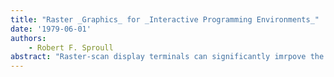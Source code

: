 ```yaml
---
title: "Raster _Graphics_ for _Interactive Programming Environments_"
date: '1979-06-01'
authors: 
    - Robert F. Sproull
abstract: "Raster-scan display terminals can significantly imrpove the quality of interaction with conventional computer systems. the design of a graphics package to provide a 'window' into the extensive programming environment of Interlisp is presented. Two aspects of the package are described: first, the functional view of display output and interactive input facilities as seen by the programmer, and second, the methods used to link the display terminal to the main computer via a packet-switched computer network. Recommendations are presented for designing operating systems and programming languages so as to simplifly attaching display terminals. An appendix contains detailed documentation of the graphics package."
---
```


